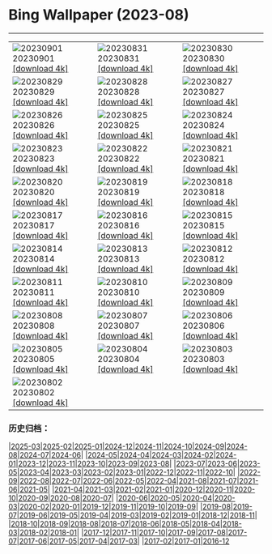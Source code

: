 # Bing Wallpaper (2023-08)
**************

<table><tr><td><img src="https://www.bing.com/th?id=OHR.TurkeyTailMush_EN-GB2359636986_1920x1080.jpg" alt="20230901"> 20230901 <a href="https://www.bing.com/th?id=OHR.TurkeyTailMush_EN-GB2359636986_UHD.jpg">[download 4k]</a></td><td><img src="https://www.bing.com/th?id=OHR.IronwoodCactus_EN-GB2435607805_1920x1080.jpg" alt="20230831"> 20230831 <a href="https://www.bing.com/th?id=OHR.IronwoodCactus_EN-GB2435607805_UHD.jpg">[download 4k]</a></td><td><img src="https://www.bing.com/th?id=OHR.NingalooShark_EN-GB2488880393_1920x1080.jpg" alt="20230830"> 20230830 <a href="https://www.bing.com/th?id=OHR.NingalooShark_EN-GB2488880393_UHD.jpg">[download 4k]</a></td></tr><tr><td><img src="https://www.bing.com/th?id=OHR.MangrovePark_EN-GB9980790677_1920x1080.jpg" alt="20230829"> 20230829 <a href="https://www.bing.com/th?id=OHR.MangrovePark_EN-GB9980790677_UHD.jpg">[download 4k]</a></td><td><img src="https://www.bing.com/th?id=OHR.DubrovnikHarbor_EN-GB2595523896_1920x1080.jpg" alt="20230828"> 20230828 <a href="https://www.bing.com/th?id=OHR.DubrovnikHarbor_EN-GB2595523896_UHD.jpg">[download 4k]</a></td><td><img src="https://www.bing.com/th?id=OHR.NottingHillCarnivalUK_EN-GB4084408815_1920x1080.jpg" alt="20230827"> 20230827 <a href="https://www.bing.com/th?id=OHR.NottingHillCarnivalUK_EN-GB4084408815_UHD.jpg">[download 4k]</a></td></tr><tr><td><img src="https://www.bing.com/th?id=OHR.MuseumIsland_EN-GB2659579604_1920x1080.jpg" alt="20230826"> 20230826 <a href="https://www.bing.com/th?id=OHR.MuseumIsland_EN-GB2659579604_UHD.jpg">[download 4k]</a></td><td><img src="https://www.bing.com/th?id=OHR.YellowstoneFalls_EN-GB2715423091_1920x1080.jpg" alt="20230825"> 20230825 <a href="https://www.bing.com/th?id=OHR.YellowstoneFalls_EN-GB2715423091_UHD.jpg">[download 4k]</a></td><td><img src="https://www.bing.com/th?id=OHR.SharkFinCove_EN-GB1405629426_1920x1080.jpg" alt="20230824"> 20230824 <a href="https://www.bing.com/th?id=OHR.SharkFinCove_EN-GB1405629426_UHD.jpg">[download 4k]</a></td></tr><tr><td><img src="https://www.bing.com/th?id=OHR.SkogafossWaterfall_EN-GB8609831067_1920x1080.jpg" alt="20230823"> 20230823 <a href="https://www.bing.com/th?id=OHR.SkogafossWaterfall_EN-GB8609831067_UHD.jpg">[download 4k]</a></td><td><img src="https://www.bing.com/th?id=OHR.TunisiaAmphitheatre_EN-GB8662535269_1920x1080.jpg" alt="20230822"> 20230822 <a href="https://www.bing.com/th?id=OHR.TunisiaAmphitheatre_EN-GB8662535269_UHD.jpg">[download 4k]</a></td><td><img src="https://www.bing.com/th?id=OHR.CotswoldEngland_EN-GB8705579866_1920x1080.jpg" alt="20230821"> 20230821 <a href="https://www.bing.com/th?id=OHR.CotswoldEngland_EN-GB8705579866_UHD.jpg">[download 4k]</a></td></tr><tr><td><img src="https://www.bing.com/th?id=OHR.StartPointLight_EN-GB8752172309_1920x1080.jpg" alt="20230820"> 20230820 <a href="https://www.bing.com/th?id=OHR.StartPointLight_EN-GB8752172309_UHD.jpg">[download 4k]</a></td><td><img src="https://www.bing.com/th?id=OHR.CameraSquirrel_EN-GB8816985093_1920x1080.jpg" alt="20230819"> 20230819 <a href="https://www.bing.com/th?id=OHR.CameraSquirrel_EN-GB8816985093_UHD.jpg">[download 4k]</a></td><td><img src="https://www.bing.com/th?id=OHR.AvatarMountain_EN-GB8866230548_1920x1080.jpg" alt="20230818"> 20230818 <a href="https://www.bing.com/th?id=OHR.AvatarMountain_EN-GB8866230548_UHD.jpg">[download 4k]</a></td></tr><tr><td><img src="https://www.bing.com/th?id=OHR.InfinityTaipei_EN-GB3498072213_1920x1080.jpg" alt="20230817"> 20230817 <a href="https://www.bing.com/th?id=OHR.InfinityTaipei_EN-GB3498072213_UHD.jpg">[download 4k]</a></td><td><img src="https://www.bing.com/th?id=OHR.KeyWestBridge_EN-GB5461803500_1920x1080.jpg" alt="20230816"> 20230816 <a href="https://www.bing.com/th?id=OHR.KeyWestBridge_EN-GB5461803500_UHD.jpg">[download 4k]</a></td><td><img src="https://www.bing.com/th?id=OHR.TaorminaSquare_EN-GB8740194258_1920x1080.jpg" alt="20230815"> 20230815 <a href="https://www.bing.com/th?id=OHR.TaorminaSquare_EN-GB8740194258_UHD.jpg">[download 4k]</a></td></tr><tr><td><img src="https://www.bing.com/th?id=OHR.GeckoLeaf_EN-GB5757875928_1920x1080.jpg" alt="20230814"> 20230814 <a href="https://www.bing.com/th?id=OHR.GeckoLeaf_EN-GB5757875928_UHD.jpg">[download 4k]</a></td><td><img src="https://www.bing.com/th?id=OHR.PerseidsOregon_EN-GB5150858972_1920x1080.jpg" alt="20230813"> 20230813 <a href="https://www.bing.com/th?id=OHR.PerseidsOregon_EN-GB5150858972_UHD.jpg">[download 4k]</a></td><td><img src="https://www.bing.com/th?id=OHR.ThreeElephants_EN-GB4525682311_1920x1080.jpg" alt="20230812"> 20230812 <a href="https://www.bing.com/th?id=OHR.ThreeElephants_EN-GB4525682311_UHD.jpg">[download 4k]</a></td></tr><tr><td><img src="https://www.bing.com/th?id=OHR.JupiterArtland_EN-GB9945954450_1920x1080.jpg" alt="20230811"> 20230811 <a href="https://www.bing.com/th?id=OHR.JupiterArtland_EN-GB9945954450_UHD.jpg">[download 4k]</a></td><td><img src="https://www.bing.com/th?id=OHR.WorldLionDay_EN-GB2950747752_1920x1080.jpg" alt="20230810"> 20230810 <a href="https://www.bing.com/th?id=OHR.WorldLionDay_EN-GB2950747752_UHD.jpg">[download 4k]</a></td><td><img src="https://www.bing.com/th?id=OHR.BathurstArt_EN-GB5230437301_1920x1080.jpg" alt="20230809"> 20230809 <a href="https://www.bing.com/th?id=OHR.BathurstArt_EN-GB5230437301_UHD.jpg">[download 4k]</a></td></tr><tr><td><img src="https://www.bing.com/th?id=OHR.MichaelsMountCornwall_EN-GB2571189638_1920x1080.jpg" alt="20230808"> 20230808 <a href="https://www.bing.com/th?id=OHR.MichaelsMountCornwall_EN-GB2571189638_UHD.jpg">[download 4k]</a></td><td><img src="https://www.bing.com/th?id=OHR.BodieNC_EN-GB1725462371_1920x1080.jpg" alt="20230807"> 20230807 <a href="https://www.bing.com/th?id=OHR.BodieNC_EN-GB1725462371_UHD.jpg">[download 4k]</a></td><td><img src="https://www.bing.com/th?id=OHR.NaganoPond_EN-GB0382059808_1920x1080.jpg" alt="20230806"> 20230806 <a href="https://www.bing.com/th?id=OHR.NaganoPond_EN-GB0382059808_UHD.jpg">[download 4k]</a></td></tr><tr><td><img src="https://www.bing.com/th?id=OHR.AtlanticPuffin_EN-GB2052526705_1920x1080.jpg" alt="20230805"> 20230805 <a href="https://www.bing.com/th?id=OHR.AtlanticPuffin_EN-GB2052526705_UHD.jpg">[download 4k]</a></td><td><img src="https://www.bing.com/th?id=OHR.GothicRuins_EN-GB8583804853_1920x1080.jpg" alt="20230804"> 20230804 <a href="https://www.bing.com/th?id=OHR.GothicRuins_EN-GB8583804853_UHD.jpg">[download 4k]</a></td><td><img src="https://www.bing.com/th?id=OHR.ZelenciSprings_EN-GB9091067954_1920x1080.jpg" alt="20230803"> 20230803 <a href="https://www.bing.com/th?id=OHR.ZelenciSprings_EN-GB9091067954_UHD.jpg">[download 4k]</a></td></tr><tr><td><img src="https://www.bing.com/th?id=OHR.CapitolButte_EN-GB7380981920_1920x1080.jpg" alt="20230802"> 20230802 <a href="https://www.bing.com/th?id=OHR.CapitolButte_EN-GB7380981920_UHD.jpg">[download 4k]</a></td><td></td><td></td></tr></table>

### 历史归档：

|[2025-03](/../2025-03/2025-03.md)|[2025-02](/../2025-02/2025-02.md)|[2025-01](/../2025-01/2025-01.md)|[2024-12](/../2024-12/2024-12.md)|[2024-11](/../2024-11/2024-11.md)|[2024-10](/../2024-10/2024-10.md)|[2024-09](/../2024-09/2024-09.md)|[2024-08](/../2024-08/2024-08.md)|[2024-07](/../2024-07/2024-07.md)|[2024-06](/../2024-06/2024-06.md)|
|[2024-05](/../2024-05/2024-05.md)|[2024-04](/../2024-04/2024-04.md)|[2024-03](/../2024-03/2024-03.md)|[2024-02](/../2024-02/2024-02.md)|[2024-01](/../2024-01/2024-01.md)|[2023-12](/../2023-12/2023-12.md)|[2023-11](/../2023-11/2023-11.md)|[2023-10](/../2023-10/2023-10.md)|[2023-09](/../2023-09/2023-09.md)|[2023-08](/2023-08.md)|
|[2023-07](/../2023-07/2023-07.md)|[2023-06](/../2023-06/2023-06.md)|[2023-05](/../2023-05/2023-05.md)|[2023-04](/../2023-04/2023-04.md)|[2023-03](/../2023-03/2023-03.md)|[2023-02](/../2023-02/2023-02.md)|[2023-01](/../2023-01/2023-01.md)|[2022-12](/../2022-12/2022-12.md)|[2022-11](/../2022-11/2022-11.md)|[2022-10](/../2022-10/2022-10.md)|
|[2022-09](/../2022-09/2022-09.md)|[2022-08](/../2022-08/2022-08.md)|[2022-07](/../2022-07/2022-07.md)|[2022-06](/../2022-06/2022-06.md)|[2022-05](/../2022-05/2022-05.md)|[2022-04](/../2022-04/2022-04.md)|[2021-08](/../2021-08/2021-08.md)|[2021-07](/../2021-07/2021-07.md)|[2021-06](/../2021-06/2021-06.md)|[2021-05](/../2021-05/2021-05.md)|
|[2021-04](/../2021-04/2021-04.md)|[2021-03](/../2021-03/2021-03.md)|[2021-02](/../2021-02/2021-02.md)|[2021-01](/../2021-01/2021-01.md)|[2020-12](/../2020-12/2020-12.md)|[2020-11](/../2020-11/2020-11.md)|[2020-10](/../2020-10/2020-10.md)|[2020-09](/../2020-09/2020-09.md)|[2020-08](/../2020-08/2020-08.md)|[2020-07](/../2020-07/2020-07.md)|
|[2020-06](/../2020-06/2020-06.md)|[2020-05](/../2020-05/2020-05.md)|[2020-04](/../2020-04/2020-04.md)|[2020-03](/../2020-03/2020-03.md)|[2020-02](/../2020-02/2020-02.md)|[2020-01](/../2020-01/2020-01.md)|[2019-12](/../2019-12/2019-12.md)|[2019-11](/../2019-11/2019-11.md)|[2019-10](/../2019-10/2019-10.md)|[2019-09](/../2019-09/2019-09.md)|
|[2019-08](/../2019-08/2019-08.md)|[2019-07](/../2019-07/2019-07.md)|[2019-06](/../2019-06/2019-06.md)|[2019-05](/../2019-05/2019-05.md)|[2019-04](/../2019-04/2019-04.md)|[2019-03](/../2019-03/2019-03.md)|[2019-02](/../2019-02/2019-02.md)|[2019-01](/../2019-01/2019-01.md)|[2018-12](/../2018-12/2018-12.md)|[2018-11](/../2018-11/2018-11.md)|
|[2018-10](/../2018-10/2018-10.md)|[2018-09](/../2018-09/2018-09.md)|[2018-08](/../2018-08/2018-08.md)|[2018-07](/../2018-07/2018-07.md)|[2018-06](/../2018-06/2018-06.md)|[2018-05](/../2018-05/2018-05.md)|[2018-04](/../2018-04/2018-04.md)|[2018-03](/../2018-03/2018-03.md)|[2018-02](/../2018-02/2018-02.md)|[2018-01](/../2018-01/2018-01.md)|
|[2017-12](/../2017-12/2017-12.md)|[2017-11](/../2017-11/2017-11.md)|[2017-10](/../2017-10/2017-10.md)|[2017-09](/../2017-09/2017-09.md)|[2017-08](/../2017-08/2017-08.md)|[2017-07](/../2017-07/2017-07.md)|[2017-06](/../2017-06/2017-06.md)|[2017-05](/../2017-05/2017-05.md)|[2017-04](/../2017-04/2017-04.md)|[2017-03](/../2017-03/2017-03.md)|
|[2017-02](/../2017-02/2017-02.md)|[2017-01](/../2017-01/2017-01.md)|[2016-12](/../2016-12/2016-12.md)
